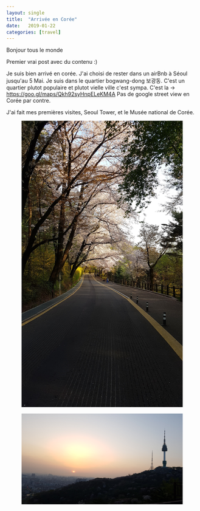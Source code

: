 ```yaml
---
layout: single
title:  "Arrivée en Corée"
date:   2019-01-22
categories: [travel]
---
```


Bonjour tous le monde

Premier vrai post avec du contenu :) 

Je suis bien arrivé en corée.
J'ai choisi de rester dans un airBnb à Séoul jusqu'au 5 Mai.
Je suis dans le quartier bogwang-dong 보광동. 
C'est un quartier plutot populaire et plutot vielle ville c'est sympa.
C'est la -> https://goo.gl/maps/Qkh92syHnpELeKM4A
Pas de google street view en Corée par contre. 

J'ai fait mes premières visites, Seoul Tower, et le Musée national de Corée.
<figure>
	<img src="/assets/images/2019-04-21CherryBlossom.jpg">
</figure>
<figure>
	<img src="/assets/images/2019-04-21SeoulTower.jpg">
</figure>